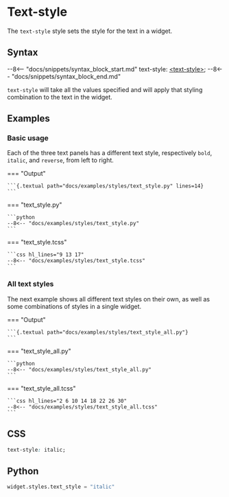 # Text-style

The `text-style` style sets the style for the text in a widget.

## Syntax

--8<-- "docs/snippets/syntax_block_start.md"
text-style: <a href="../../css_types/text_style">&lt;text-style&gt;</a>;
--8<-- "docs/snippets/syntax_block_end.md"

`text-style` will take all the values specified and will apply that styling combination to the text in the widget.

## Examples

### Basic usage

Each of the three text panels has a different text style, respectively `bold`, `italic`, and `reverse`, from left to right.

=== "Output"

    ```{.textual path="docs/examples/styles/text_style.py" lines=14}
    ```

=== "text_style.py"

    ```python
    --8<-- "docs/examples/styles/text_style.py"
    ```

=== "text_style.tcss"

    ```css hl_lines="9 13 17"
    --8<-- "docs/examples/styles/text_style.tcss"
    ```

### All text styles

The next example shows all different text styles on their own, as well as some combinations of styles in a single widget.

=== "Output"

    ```{.textual path="docs/examples/styles/text_style_all.py"}
    ```

=== "text_style_all.py"

    ```python
    --8<-- "docs/examples/styles/text_style_all.py"
    ```

=== "text_style_all.tcss"

    ```css hl_lines="2 6 10 14 18 22 26 30"
    --8<-- "docs/examples/styles/text_style_all.tcss"
    ```

## CSS

```css
text-style: italic;
```

## Python

```python
widget.styles.text_style = "italic"
```
